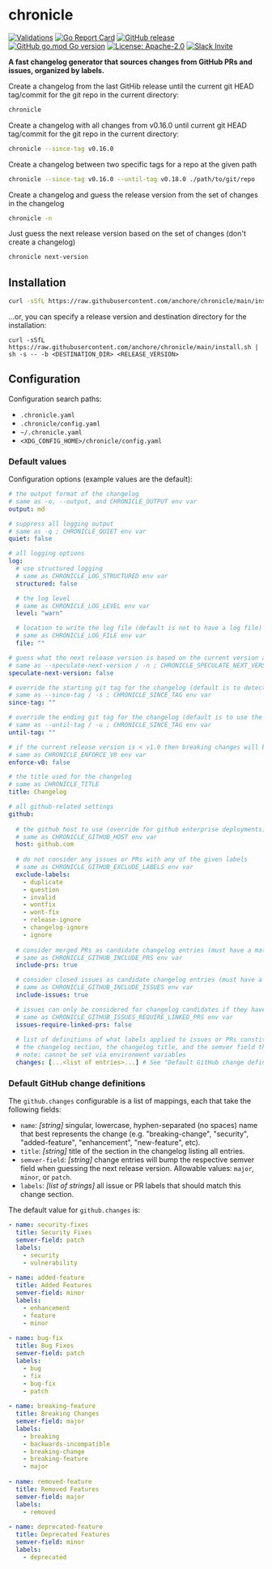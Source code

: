 # chronicle

[![Validations](https://github.com/anchore/chronicle/actions/workflows/validations.yaml/badge.svg)](https://github.com/anchore/chronicle/actions/workflows/validations.yaml)
[![Go Report Card](https://goreportcard.com/badge/github.com/anchore/chronicle)](https://goreportcard.com/report/github.com/anchore/chronicle)
[![GitHub release](https://img.shields.io/github/release/anchore/chronicle.svg)](https://github.com/anchore/chronicle/releases/latest)
[![GitHub go.mod Go version](https://img.shields.io/github/go-mod/go-version/anchore/chronicle.svg)](https://github.com/anchore/chronicle)
[![License: Apache-2.0](https://img.shields.io/badge/License-Apache%202.0-blue.svg)](https://github.com/anchore/chronicle/blob/main/LICENSE)
[![Slack Invite](https://img.shields.io/badge/Slack-Join-blue?logo=slack)](https://anchore.com/slack)


**A fast changelog generator that sources changes from GitHub PRs and issues, organized by labels.**


Create a changelog from the last GitHib release until the current git HEAD tag/commit for the git repo in the current directory:
```bash
chronicle 
```

Create a changelog with all changes from v0.16.0 until current git HEAD tag/commit for the git repo in the current directory:
```bash
chronicle --since-tag v0.16.0
```

Create a changelog between two specific tags for a repo at the given path
```bash
chronicle --since-tag v0.16.0 --until-tag v0.18.0 ./path/to/git/repo
```

Create a changelog and guess the release version from the set of changes in the changelog
```bash
chronicle -n
```

Just guess the next release version based on the set of changes (don't create a changelog)
```bash
chronicle next-version
```

## Installation

```bash
curl -sSfL https://raw.githubusercontent.com/anchore/chronicle/main/install.sh | sh -s -- -b /usr/local/bin
```

...or, you can specify a release version and destination directory for the installation:

```
curl -sSfL https://raw.githubusercontent.com/anchore/chronicle/main/install.sh | sh -s -- -b <DESTINATION_DIR> <RELEASE_VERSION>
```

## Configuration

Configuration search paths:
  - `.chronicle.yaml`
  - `.chronicle/config.yaml`
  - `~/.chronicle.yaml`
  - `<XDG_CONFIG_HOME>/chronicle/config.yaml`

### Default values

Configuration options (example values are the default):

```yaml
# the output format of the changelog
# same as -o, --output, and CHRONICLE_OUTPUT env var
output: md

# suppress all logging output
# same as -q ; CHRONICLE_QUIET env var
quiet: false

# all logging options
log:
  # use structured logging
  # same as CHRONICLE_LOG_STRUCTURED env var
  structured: false

  # the log level
  # same as CHRONICLE_LOG_LEVEL env var
  level: "warn"

  # location to write the log file (default is not to have a log file)
  # same as CHRONICLE_LOG_FILE env var
  file: ""

# guess what the next release version is based on the current version and set of changes (cannot be used with --until-tag)
# same as --speculate-next-version / -n ; CHRONICLE_SPECULATE_NEXT_VERSION env var
speculate-next-version: false

# override the starting git tag for the changelog (default is to detect the last release automatically)
# same as --since-tag / -s ; CHRONICLE_SINCE_TAG env var
since-tag: ""

# override the ending git tag for the changelog (default is to use the tag or commit at git HEAD)
# same as --until-tag / -u ; CHRONICLE_SINCE_TAG env var
until-tag: ""

# if the current release version is < v1.0 then breaking changes will bump the minor version field
# same as CHRONICLE_ENFORCE_V0 env var
enforce-v0: false

# the title used for the changelog
# same as CHRONICLE_TITLE
title: Changelog

# all github-related settings
github:
  
  # the github host to use (override for github enterprise deployments)
  # same as CHRONICLE_GITHUB_HOST env var
  host: github.com
  
  # do not consider any issues or PRs with any of the given labels
  # same as CHRONICLE_GITHUB_EXCLUDE_LABELS env var
  exclude-labels:
    - duplicate
    - question
    - invalid
    - wontfix
    - wont-fix
    - release-ignore
    - changelog-ignore
    - ignore
  
  # consider merged PRs as candidate changelog entries (must have a matching label from a 'github.changes' entry)
  # same as CHRONICLE_GITHUB_INCLUDE_PRS env var
  include-prs: true

  # consider closed issues as candidate changelog entries (must have a matching label from a 'github.changes' entry)
  # same as CHRONICLE_GITHUB_INCLUDE_ISSUES env var
  include-issues: true

  # issues can only be considered for changelog candidates if they have linked PRs that are merged (note: does NOT require github.include-issues to be set)
  # same as CHRONICLE_GITHUB_ISSUES_REQUIRE_LINKED_PRS env var
  issues-require-linked-prs: false
  
  # list of definitions of what labels applied to issues or PRs constitute a changelog entry. These entries also dictate 
  # the changelog section, the changelog title, and the semver field that best represents the class of change.
  # note: cannot be set via environment variables
  changes: [...<list of entries>...] # See "Default GitHub change definitions" section for more details

```

### Default GitHub change definitions

The `github.changes` configurable is a list of mappings, each that take the following fields:

- `name`: _[string]_ singular, lowercase, hyphen-separated (no spaces) name that best represents the change (e.g. "breaking-change", "security", "added-feature", "enhancement", "new-feature", etc).
- `title`: _[string]_ title of the section in the changelog listing all entries.
- `semver-field`: _[string]_ change entries will bump the respective semver field when guessing the next release version. Allowable values: `major`, `minor`, or `patch`.
- `labels`: _[list of strings]_ all issue or PR labels that should match this change section.

The default value for `github.changes` is:

```yaml
- name: security-fixes
  title: Security Fixes
  semver-field: patch
  labels:
    - security
    - vulnerability
  
- name: added-feature
  title: Added Features
  semver-field: minor
  labels:
    - enhancement
    - feature
    - minor
  
- name: bug-fix
  title: Bug Fixes
  semver-field: patch
  labels:
    - bug
    - fix
    - bug-fix
    - patch
  
- name: breaking-feature
  title: Breaking Changes
  semver-field: major
  labels:
    - breaking
    - backwards-incompatible
    - breaking-change
    - breaking-feature
    - major
    
- name: removed-feature
  title: Removed Features
  semver-field: major
  labels:
    - removed
  
- name: deprecated-feature
  title: Deprecated Features
  semver-field: minor
  labels:
    - deprecated
```
